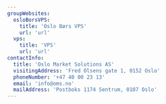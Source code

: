 ```yaml
---
groupWebsites:
  osloBorsVPS:
    title: 'Oslo Børs VPS'
    url: 'url'
  vps:
    title: 'VPS'
    url: 'url'
contactInfo:
  title: 'Oslo Market Solutions AS'
  visitingAddress: 'Fred Olsens gate 1, 0152 Oslo'
  phoneNumber: '+47 40 00 23 13'
  email: 'info@oms.no'
  mailAddress: 'Postboks 1174 Sentrum, 0107 Oslo'
---
```

